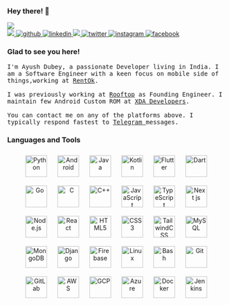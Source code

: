 ### Hey there! 👋

<img src="https://komarev.com/ghpvc/?username=Ayushd70">

<br>
<a href="mailto:ayushdubey70@gmail.com" target="_blank">
<img src="https://img.shields.io/badge/Gmail-D14836?style=for-the-badge&logo=gmail&logoColor=white" />
</a>
<a href="https://github.com/Ayushd70" target="_blank">
<img src=https://img.shields.io/badge/github-%2324292e.svg?&style=for-the-badge&logo=github&logoColor=white alt=github style=“margin-bottom: 5px;” />
</a>
<a href="https://linkedin.com/in/ayushd70" target="_blank">
<img src=https://img.shields.io/badge/linkedin-%231E77B5.svg?&style=for-the-badge&logo=linkedin&logoColor=white alt=linkedin style=“margin-bottom: 5px;” />
</a>
<a href="https://t.me/Ayushd70" target="_blank">
<img src="https://img.shields.io/badge/Telegram-2CA5E0.svg?style=for-the-badge&logo=telegram&logoColor=white" />
</a>
<a href="https://twitter.com/Ayushd70" target="_blank">
<img src=https://img.shields.io/badge/twitter-%2300acee.svg?&style=for-the-badge&logo=twitter&logoColor=white alt=twitter style=“margin-bottom: 5px;” />
</a>
<a href="https://instagram.com/ayushd70" target="_blank">
<img src=https://img.shields.io/badge/instagram-%23000000.svg?&style=for-the-badge&logo=instagram&logoColor=white alt=instagram style=“margin-bottom: 5px;” />
</a>
<a href="https://www.facebook.com/HeyImAyushd" target="_blank">
<img src=https://img.shields.io/badge/facebook-%232E87FB.svg?&style=for-the-badge&logo=facebook&logoColor=white alt=facebook style=“margin-bottom: 5px;” />
</a>
<br/>

### Glad to see you here!

<p><samp>
  I'm Ayush Dubey, a passionate Developer living in India.   I am a Software Engineer with a keen focus on mobile side of things,working at <a href="https://rentok.com/">RentOk</a>.
  <br/><br/>
   I was previously working at <a href="https://rooftopapp.com/">Rooftop</a> as Founding Engineer. I maintain few Android Custom ROM at <a href="https://forum.xda-developers.com/m/ayushd70.5889244/">XDA Developers</a>.
  <br/><br/> 
  You can contact me on any of the platforms above. I typically respond fastest to <a href="https://t.me/Ayushd70"> Telegram </a> messages.
</samp></p>

### Languages and Tools

<div align="center">  
<img style="margin: 10px" src="https://cdn.jsdelivr.net/gh/devicons/devicon/icons/python/python-original.svg" alt="Python" height="50" />
<img style="margin: 10px" src="https://cdn.jsdelivr.net/gh/devicons/devicon/icons/android/android-original.svg" alt="Android" height="50" />  
<img style="margin: 10px" src="https://cdn.jsdelivr.net/gh/devicons/devicon/icons/java/java-original.svg" alt="Java" height="50" />
<img style="margin: 10px" src="https://cdn.jsdelivr.net/gh/devicons/devicon/icons/kotlin/kotlin-original.svg" alt="Kotlin" height="50" />
<img style="margin: 10px" src="https://cdn.jsdelivr.net/gh/devicons/devicon/icons/flutter/flutter-original.svg" alt="Flutter" height="50" />
<img style="margin: 10px" src="https://cdn.jsdelivr.net/gh/devicons/devicon/icons/dart/dart-original.svg" alt="Dart" height="50" />  
<img style="margin: 10px" src="https://cdn.jsdelivr.net/gh/devicons/devicon/icons/go/go-original.svg" alt="Go" height="50" />
<img style="margin: 10px" src="https://cdn.jsdelivr.net/gh/devicons/devicon/icons/c/c-original.svg" alt="C" height="50" />
<img style="margin: 10px" src="https://cdn.jsdelivr.net/gh/devicons/devicon/icons/cplusplus/cplusplus-original.svg" alt="C++" height="50" />  
<img style="margin: 10px" src="https://cdn.jsdelivr.net/gh/devicons/devicon/icons/javascript/javascript-original.svg" alt="JavaScript" height="50" />  
<img style="margin: 10px" src="https://cdn.jsdelivr.net/gh/devicons/devicon/icons/typescript/typescript-original.svg" alt="TypeScript" height="50" />
<img style="margin: 10px" src="https://cdn.jsdelivr.net/gh/devicons/devicon/icons/nextjs/nextjs-original.svg" alt="Next js" height="50" />  
<img style="margin: 10px" src="https://cdn.jsdelivr.net/gh/devicons/devicon/icons/nodejs/nodejs-original.svg" alt="Node.js" height="50" />  
<img style="margin: 10px" src="https://cdn.jsdelivr.net/gh/devicons/devicon/icons/react/react-original.svg" alt="React" height="50" /> 
<img style="margin: 10px" src="https://cdn.jsdelivr.net/gh/devicons/devicon/icons/html5/html5-original.svg" alt="HTML5" height="50" /> 
<img style="margin: 10px" src="https://cdn.jsdelivr.net/gh/devicons/devicon/icons/css3/css3-original.svg" alt="CSS3" height="50" />
<img style="margin: 10px" src="https://cdn.jsdelivr.net/gh/devicons/devicon/icons/tailwindcss/tailwindcss-original-wordmark.svg" alt="TailwindCSS" height="50" />
<img style="margin: 10px" src="https://cdn.jsdelivr.net/gh/devicons/devicon/icons/mysql/mysql-original.svg" alt="MySQL" height="50" /> 
<img style="margin: 10px" src="https://cdn.jsdelivr.net/gh/devicons/devicon/icons/mongodb/mongodb-original.svg" alt="MongoDB" height="50" />
<img style="margin: 10px" src="https://cdn.jsdelivr.net/gh/devicons/devicon/icons/django/django-plain.svg" alt="Django" height="50" />
<img style="margin: 10px" src="https://cdn.jsdelivr.net/gh/devicons/devicon/icons/firebase/firebase-plain.svg" alt="Firebase" height="50" />  
<img style="margin: 10px" src="https://cdn.jsdelivr.net/gh/devicons/devicon/icons/linux/linux-original.svg" alt="Linux" height="50" />
<img style="margin: 10px" src="https://cdn.jsdelivr.net/gh/devicons/devicon/icons/bash/bash-original.svg" alt="Bash" height="50" />
<img style="margin: 10px" src="https://cdn.jsdelivr.net/gh/devicons/devicon/icons/git/git-original.svg" alt="Git" height="50" />
<img style="margin: 10px" src="https://cdn.jsdelivr.net/gh/devicons/devicon/icons/gitlab/gitlab-original.svg" alt="GitLab" height="50" />  
<img style="margin: 10px" src="https://cdn.jsdelivr.net/gh/devicons/devicon/icons/amazonwebservices/amazonwebservices-original.svg" alt="AWS" height="50" />
<img style="margin: 10px" src="https://cdn.jsdelivr.net/gh/devicons/devicon/icons/googlecloud/googlecloud-original.svg" alt="GCP" height="50" />  
<img style="margin: 10px" src="https://cdn.jsdelivr.net/gh/devicons/devicon/icons/azure/azure-original.svg" alt="Azure" height="50" />
<img style="margin: 10px" src="https://cdn.jsdelivr.net/gh/devicons/devicon/icons/docker/docker-original.svg" alt="Docker" height="50" />  
<img style="margin: 10px" src="https://cdn.jsdelivr.net/gh/devicons/devicon/icons/jenkins/jenkins-line.svg" alt="Jenkins" height="50" />  
</div>
<br/>
